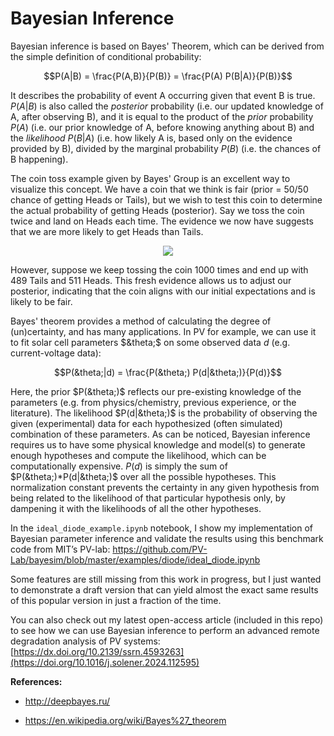 # Bayesian Inference

Bayesian inference is based on Bayes' Theorem, which can be derived from the simple definition of conditional probability:

$$P(A|B) = \frac{P(A,B)}{P(B)} = \frac{P(A) P(B|A)}{P(B)}$$

It describes the probability of event A occurring given that event B is true. $P(A|B)$ is also called the _posterior_ probability (i.e. our updated knowledge of A, after observing B), and it is equal to the product of the _prior_ probability $P(A)$ (i.e. our prior knowledge of A, before knowing anything about B) and the _likelihood_ $P(B|A)$ (i.e. how likely A is, based only on the evidence provided by B), divided by the marginal probability $P(B)$ (i.e. the chances of B happening).

The coin toss example given by Bayes' Group is an excellent way to visualize this concept. We have a coin that we think is fair (prior = 50/50 chance of getting Heads or Tails), but we wish to test this coin to determine the actual probability of getting Heads (posterior). Say we toss the coin twice and land on Heads each time. The evidence we now have suggests that we are more likely to get Heads than Tails. 

<p align="center">
  <img src="https://vitalflux.com/wp-content/uploads/2020/09/Screenshot-2020-09-13-at-9.29.35-AM-300x202.png">
</p>

However, suppose we keep tossing the coin 1000 times and end up with 489 Tails and 511 Heads. This fresh evidence allows us to adjust our posterior, indicating that the coin aligns with our initial expectations and is likely to be fair.

Bayes' theorem provides a method of calculating the degree of (un)certainty, and has many applications. In PV for example, we can use it to fit solar cell parameters $&theta;$ on some observed data $d$ (e.g. current-voltage data):

$$P(&theta;|d) = \frac{P(&theta;) P(d|&theta;)}{P(d)}$$

Here, the prior $P(&theta;)$ reflects our pre-existing knowledge of the parameters (e.g. from physics/chemistry, previous experience, or the literature). The likelihood $P(d|&theta;)$ is the probability of observing the given (experimental) data for each hypothesized (often simulated) combination of these parameters. As can be noticed, Bayesian inference requires us to have some physical knowledge and model(s) to generate enough hypotheses and compute the likelihood, which can be computationally expensive. $P(d)$ is simply the sum of $P(&theta;)*P(d|&theta;)$ over all the possible hypotheses. This normalization constant prevents the certainty in any given hypothesis from being related to the likelihood of that particular hypothesis only, by dampening it with the likelihoods of all the other hypotheses.

In the `ideal_diode_example.ipynb` notebook, I show my implementation of Bayesian parameter inference and validate the results using this benchmark code from MIT’s PV-lab: https://github.com/PV-Lab/bayesim/blob/master/examples/diode/ideal_diode.ipynb

Some features are still missing from this work in progress, but I just wanted to demonstrate a draft version that can yield almost the exact same results of this popular version in just a fraction of the time.

You can also check out my latest open-access article (included in this repo) to see how we can use Bayesian inference to perform an advanced remote degradation analysis of PV systems: [https://dx.doi.org/10.2139/ssrn.4593263](https://doi.org/10.1016/j.solener.2024.112595)

**References:**

- http://deepbayes.ru/

- https://en.wikipedia.org/wiki/Bayes%27_theorem
